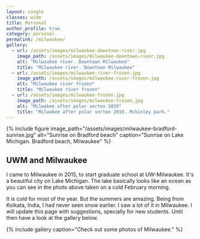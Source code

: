 ```yaml
---
layout: single
classes: wide
title: Personal
author_profile: true
category: personal
permalink: /milwaukee/
gallery:
  - url: /assets/images/milwaukee-downtown-river.jpg
    image_path: /assets/images/milwaukee-downtown-river.jpg
    alt: "Milwaukee river. Downtown Milwaukee"
    title: "Milwaukee river. Downtown Milwaukee"
  - url: /assets/images/milwaukee-river-frozen.jpg
    image_path: /assets/images/milwaukee-river-frozen.jpg
    alt: "Milwaukee river frozen"
    title: "Milwaukee river frozen"
  - url: /assets/images/milwaukee-frozen.jpg
    image_path: /assets/images/milwaukee-frozen.jpg
    alt: "Milwakee after polar vortex 2019"
    title: "Milwakee after polar vortex 2019. Mckinley park."
---
```

{% include figure image_path="/assets/images/milwaukee-bradford-sunrise.jpg"
 alt="Sunrise on Bradford beach" caption="Sunrise on Lake Michigan. Bradford beach, Milwaukee" %}

## UWM and Milwaukee
I came to Milwaukee in 2015, to start graduate school at UW-Milwaukee.
It's a beautiful city on Lake Michigan. The lake basically looks like
an ocean as you can see in the photo above taken on a cold February
morning.

It is cold for most of the year. But the summers are amazing. Being from
Kolkata, India, I had never seen snow earlier. I saw a lot of it in
Milwaukee. I will update this page with suggestions, specially for new
students. Until then have a look at the gallery below.

{% include gallery caption="Check out some photos of Milwaukee." %}
